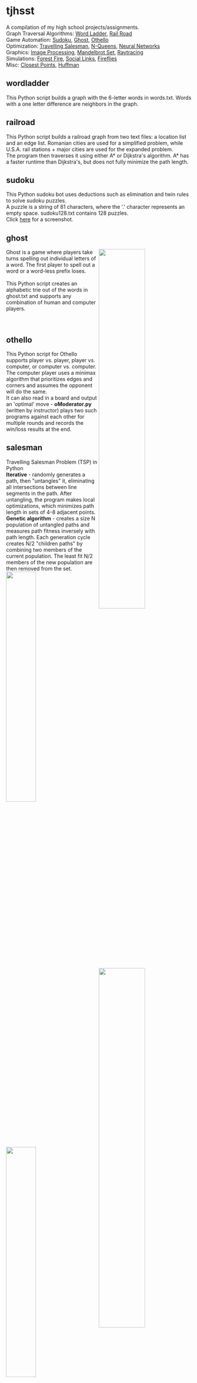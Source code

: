 # tjhsst
  
A compilation of my high school projects/assignments.  
Graph Traversal Algorithms: [Word Ladder](#wordladder), [Rail Road](#railroad)  
Game Automation: [Sudoku](#sudoku), [Ghost](#ghost), [Othello](#othello)  
Optimization: [Travelling Salesman](#salesman), [N-Queens](#nQueens), [Neural Networks](#neuralnetwork)  
Graphics: [Image Processing](#imageprocessing), [Mandelbrot Set](#mandelbrot), [Raytracing](#raytracing)  
Simulations: [Forest Fire](#forestfire), [Social Links](#sociallinks), [Fireflies](#fireflies)  
Misc: [Closest Points](#closestpoints), [Huffman](#huffman)  
  
## wordladder
This Python script builds a graph with the 6-letter words in words.txt. Words with a one letter difference are neighbors in the graph.  
  
## railroad
This Python script builds a railroad graph from two text files: a location list and an edge list. Romanian cities are used for a simplified problem, while U.S.A. rail stations + major cities are used for the expanded problem.  
The program then traverses it using either A* or Dijkstra's algorithm. A* has a faster runtime than Dijkstra's, but does not fully minimize the path length.  
  
## sudoku
This Python sudoku bot uses deductions such as elimination and twin rules to solve sudoku puzzles.  
A puzzle is a string of 81 characters, where the '.' character represents an empty space. sudoku128.txt contains 128 puzzles.  
Click <a href="https://raw.githubusercontent.com/imkevinkuo/tjhsst/master/sudoku/sudoku.png">here</a> for a screenshot.  
  
## ghost
<img src="https://raw.githubusercontent.com/imkevinkuo/tjhsst/master/ghost/ghost.png" width="50%" align="right">  
Ghost is a game where players take turns spelling out individual letters of a word. The first player to spell out a word or a word-less prefix loses. <br><br>
This Python script creates an alphabetic trie out of the words in ghost.txt and supports any combination of human and computer players. <br><br><br>
  
## othello
<img src="https://raw.githubusercontent.com/imkevinkuo/tjhsst/master/othello/othello.png" width="50%" align="right">  
This Python script for Othello supports player vs. player, player vs. computer, or computer vs. computer. <br>
The computer player uses a minimax algorithm that prioritizes edges and corners and assumes the opponent will do the same. <br>
It can also read in a board and output an 'optimal' move - <b>oModerator.py</b> (written by instructor) plays two such programs against each other for multiple rounds and records the win/loss results at the end. <br>
  
## salesman
Travelling Salesman Problem (TSP) in Python  
**Iterative** - randomly generates a path, then "untangles" it, eliminating all intersections between line segments in the path. After untangling, the program makes local optimizations, which minimizes path length in sets of 4-8 adjacent points.  
**Genetic algorithm** - creates a size N population of untangled paths and measures path fitness inversely with path length. Each generation cycle creates N/2 "children paths" by combining two members of the current population. The least fit N/2 members of the new population are then removed from the set.  
<img src="https://raw.githubusercontent.com/imkevinkuo/tjhsst/master/salesman/working path.png" width="40%">
<img src="https://raw.githubusercontent.com/imkevinkuo/tjhsst/master/salesman/best path.png" width="40%">  
  
## nQueens
<img src="https://raw.githubusercontent.com/imkevinkuo/tjhsst/master/nqueens/nqueens30.png" width="40%" align="right">
This Python script places N queens on a NxN board with queens such that none of them attack each other. <br>
<b>Brute force backtracking</b> - Generates all possible boards one queen at a time and only works off legal permutations (i.e. will eliminate a "solution" that contains a queen in A1 and another in B2, even if the board size is 8).  Returns a list of all possible boards. Time efficiency is n! due to brute force nature. <br>
<b>Hill climbing</b> - Generates a random board and checks single column swaps to reduce # of conflicts. Sometimes, a solution cannot be found due to the starting spot (we reach a 'local minimum'), in which case we generate a new board and restart. <br>
<b>Genetic algorithm</b> - Similar to the genetic TSP method. Splices parent boards by copying the front of parent 1 (up to a specified pivot point) and appending the rest of the unused numbers in the order they occur in parent 2. This algorithm's time efficiency is far more reliable than the above two methods at large N.<br>
  
## neuralnetwork
Trains a neural network on the NOT, AND, OR, and XOR sets. Can handle a variable number of layers and nodes per layer.    
  
## imageprocessing
All the image feature detection techniques below are implemented in Python.  
**Grayscale & Edge detection (Sobel+Canny)**  
<img src="https://raw.githubusercontent.com/imkevinkuo/tjhsst/master/computervision/img/leaves.jpg" width="30%">
<img src="https://raw.githubusercontent.com/imkevinkuo/tjhsst/master/computervision/img/leavesgb.jpg" width="30%">  
<img src="https://raw.githubusercontent.com/imkevinkuo/tjhsst/master/computervision/img/leavesgbe.jpg" width="30%">
<img src="https://raw.githubusercontent.com/imkevinkuo/tjhsst/master/computervision/img/leavesgbet.jpg" width="30%">  
  
**Circle detection (Hough Transform)**  
<nowiki>*</nowiki>brighter spots in the third image have a greater likelyhood of being detected as a circle.  
<img src="https://raw.githubusercontent.com/imkevinkuo/tjhsst/master/computervision/img/coins.jpg" width="30%">
<img src="https://raw.githubusercontent.com/imkevinkuo/tjhsst/master/computervision/img/coinse.jpg" width="30%">  
<img src="https://raw.githubusercontent.com/imkevinkuo/tjhsst/master/computervision/img/coinshough.jpg" width="30%">
<img src="https://raw.githubusercontent.com/imkevinkuo/tjhsst/master/computervision/img/coinsfinal.jpg" width="30%">  
  
**Concentric Circle Detection**  
<img src="https://raw.githubusercontent.com/imkevinkuo/tjhsst/master/computervision/img/donuts.jpg" width="30%">
<img src="https://raw.githubusercontent.com/imkevinkuo/tjhsst/master/computervision/img/donutsedge.jpg" width="30%">  
<img src="https://raw.githubusercontent.com/imkevinkuo/tjhsst/master/computervision/img/donutshough.jpg" width="30%">
<img src="https://raw.githubusercontent.com/imkevinkuo/tjhsst/master/computervision/img/donutsfinal.jpg" width="30%">  
  
**Line Detection**  
<nowiki>*</nowiki>the third image plots two variables, rho and theta. Pixel intensity increases with likelyhood of being a line.  
Implementation details can be found <a href= "https://docs.opencv.org/3.0-beta/doc/py_tutorials/py_imgproc/py_houghlines/py_houghlines.html">here</a>.  
<img src="https://raw.githubusercontent.com/imkevinkuo/tjhsst/master/computervision/img/tilted.png" width="30%">
<img src="https://raw.githubusercontent.com/imkevinkuo/tjhsst/master/computervision/img/tiltede.jpg" width="30%">  
<img src="https://raw.githubusercontent.com/imkevinkuo/tjhsst/master/computervision/img/tiltedhough.jpg" width="30%">
<img src="https://raw.githubusercontent.com/imkevinkuo/tjhsst/master/computervision/img/tiltedfinal.jpg" width="30%">  
  
## mandelbrot
This C program plots a shaded Mandelbrot Set using glut and GL.  
Allows the user to zoom in/out indefinitely and increase/decrease calculation precision.  
MPIbrot has identical function, but can use multiple processing cores using mpirun.  
<img src="https://raw.githubusercontent.com/imkevinkuo/tjhsst/master/mandelbrot/fewsteps.png" width="30%">
<img src="https://raw.githubusercontent.com/imkevinkuo/tjhsst/master/mandelbrot/moresteps.png" width="30%">
<img src="https://raw.githubusercontent.com/imkevinkuo/tjhsst/master/mandelbrot/zoomedin.png" width="30%">  
  
## raytracing
This C program uses raytracing techniques to draw simple 3-D graphics on a 640x480 pixel canvas.  
<img src="https://raw.githubusercontent.com/imkevinkuo/tjhsst/master/raytracing/ray00.png" width="30%">
<img src="https://raw.githubusercontent.com/imkevinkuo/tjhsst/master/raytracing/ray0_5.png" width="30%">
<img src="https://raw.githubusercontent.com/imkevinkuo/tjhsst/master/raytracing/ray01.png" width="30%">  
  
## forestfire
This C program simulates a "forest fire" where fire spreads to adjacent cells.  
Uses system time as a seed to generate trees in a grid. Several trials are conducted with varying "tree densities", and the program calculates the density with the longest normalized burnout time (# of iterations until burnout, divided by grid size).  
  
## sociallinks  
This Python script simulates two ways of making connections and plots the distribution of # of connections each person has.  
Group one starts with a given population and draws random links between everyone. The plot is given by graphrand.jpg.  
<img src="https://raw.githubusercontent.com/imkevinkuo/tjhsst/master/sociallinks//graphrand.jpg" width="50%">  
Group two starts with a small number of people (a "popular group") who all know each other. We iteratively add new members to the society and give each new member a few social links. The resulting graph is shown by graphiter.jpg.  
<img src="https://raw.githubusercontent.com/imkevinkuo/tjhsst/master/sociallinks//graphiter.jpg" width="50%">  
Note that the first graph is shaped more symmetrically, while in the second, there are only a few popular people and most people (the new members added later) only have a few connections.  
  
## fireflies
<img src="https://raw.githubusercontent.com/imkevinkuo/tjhsst/master/fireflies/fireflies.png" width="30%" align="right">  
This Python script displays fireflies (yellow dots) on a night (black) background.<br><br>
All fireflies have a set 'charge-up' time, but have random start times. <br><br>

When a firefly 'discharges', it will display full intensity yellow dot on the screen, which then fades. Discharging a light will also cause nearby fireflies to also adjust their discharge times to more closely match the source.<br><br>

After enough time passes, all of the fireflies will discharge and light up together.<br>
  
## closestpoints
This C++ program compares three algorithms for finding the two closest points in a set.  
**Brute force** - O(n^2)  
**Recursive partitioning** - O(nlog(n))  
**Sieve**: O(n), documented in ["A Simple Randomized Sieve Algorithm for the Closest-Pair Problem"](https://www.cs.umd.edu/~samir/grant/cp.pdf)  
  
## huffman
This simple C program implements Huffman encoding and decoding. It uses one Amendement from the U.S. Constitution for each of the sample .txt files.  